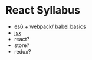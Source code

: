 # React Syllabus

- [es6 + webpack/ babel basics](http://ccoenraets.github.io/es6-tutorial/)
- [jsx](https://facebook.github.io/react/docs/jsx-in-depth.html)
- react?
- store?
- redux?
 

